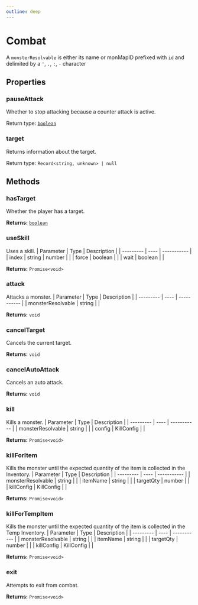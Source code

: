 ```yaml
---
outline: deep
---
```

# Combat

A `monsterResolvable` is either its name or monMapID prefixed with `id` and delimited by a `'`, `.`, `:`, `-` character



## Properties

### pauseAttack
Whether to stop attacking because a counter attack is active.


Return type: <code><a href="https://developer.mozilla.org/en-US/docs/Web/JavaScript/Reference/Global_Objects/Boolean">boolean</a></code>

### target <Badge text="getter" />
Returns information about the target.


Return type: `Record<string, unknown> | null`

## Methods

### hasTarget
Whether the player has a target.



**Returns:** <code><a href="https://developer.mozilla.org/en-US/docs/Web/JavaScript/Reference/Global_Objects/Boolean">boolean</a></code> 

### useSkill
Uses a skill.
| Parameter | Type | Description |
| --------- | ---- | ----------- |
| index | string \| number |  |
| force | boolean |  |
| wait | boolean |  |



**Returns:** `Promise<void>` 

### attack
Attacks a monster.
| Parameter | Type | Description |
| --------- | ---- | ----------- |
| monsterResolvable | string |  |



**Returns:** `void` 

### cancelTarget
Cancels the current target.



**Returns:** `void` 

### cancelAutoAttack
Cancels an auto attack.



**Returns:** `void` 

### kill
Kills a monster.
| Parameter | Type | Description |
| --------- | ---- | ----------- |
| monsterResolvable | string |  |
| config | KillConfig |  |



**Returns:** `Promise<void>` 

### killForItem
Kills the monster until the expected quantity of the item is collected in the Inventory.
| Parameter | Type | Description |
| --------- | ---- | ----------- |
| monsterResolvable | string |  |
| itemName | string |  |
| targetQty | number |  |
| killConfig | KillConfig |  |



**Returns:** `Promise<void>` 

### killForTempItem
Kills the monster until the expected quantity of the item is collected in the Temp Inventory.
| Parameter | Type | Description |
| --------- | ---- | ----------- |
| monsterResolvable | string |  |
| itemName | string |  |
| targetQty | number |  |
| killConfig | KillConfig |  |



**Returns:** `Promise<void>` 

### exit
Attempts to exit from combat.



**Returns:** `Promise<void>` 